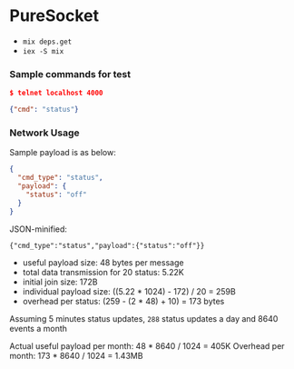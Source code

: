 # PureSocket

- `mix deps.get`
- `iex -S mix`

### Sample commands for test

```json
$ telnet localhost 4000

{"cmd": "status"}
```

### Network Usage

Sample payload is as below:

```json
{
  "cmd_type": "status",
  "payload": {
    "status": "off"
  }
}
```

JSON-minified:
```
{"cmd_type":"status","payload":{"status":"off"}}
```

- useful payload size: 48 bytes per message
- total data transmission for 20 status: 5.22K
- initial join size: 172B
- individual payload size: ((5.22 * 1024) - 172) / 20 = 259B
- overhead per status: (259 - (2 * 48) + 10) = 173 bytes

Assuming 5 minutes status updates, `288` status updates a day and 8640 events a month

Actual useful payload per month: 48 * 8640 / 1024 = 405K
Overhead per month: 173 * 8640 / 1024 = 1.43MB
